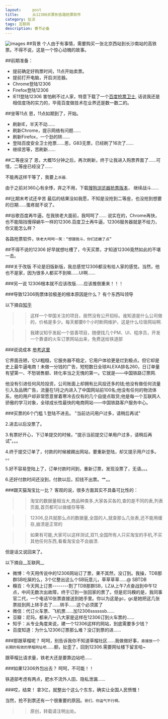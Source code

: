 ```yaml
---
layout:     post
title:      从12306买票到各路抢票软件
category: 扯淡
tags: 互联网
description: 春节必备
---
```

![images](http://media-cache-ak0.pinimg.com/736x/d0/0f/6e/d00f6efa4527dcc29567e02e742903d6.jpg)
##背景
个人由于有事情，需要购买一张北京西站到长沙南站的高铁票。不得不说，这是一个惊心动魄的故事。

##前期准备：
*   提前确定好购票时间，11点开始卖票。
*   提前打开电脑，开启浏览器。
*   Chrome登陆12306
*   Firefox登陆12306
*   IE11登陆12306
害怕刷不过人家，特意下载了一个[百度抢票卫士](http://weishi.baidu.com/), 话说我还是相信度场的实力的，毕竟百度做技术在业界还是数一数二的。

##坐等11点
恩，11点如期到了，开始。

*   刷新IE，半天不动……
*   刷新Chrome，提示网络有问题……
*   刷新Firefox，一个劲的转……
*   登陆百度安全卫士抢票……恩，G83无票，已经刷了16次了……
*   继续苦等，苦刷新……

##二等座没了
恩，大概15分钟之后，再次刷新，终于让我进入购票界面了……可惜，二等座已经没了……

不能再这样干等了，我要上`杀器`.

由于之前对360心有余悸，弃之不用，下载[搜狗浏览器抢票版本](http://ie.sogou.com/)， 继续战斗……

##比期末考试还辛苦
最后的结果没如我愿，不知是没抢到二等座，也没抢到想要的日期……蛋疼就不说了。

##谷歌百度再牛逼，在我铁老大面前，我呵呵了……
说实在的，Chrome再快，也不能阻挡慢得蜗牛一样的12306.百度卫士再牛逼，12306服务器就是不给力，你又能怎么样？

各路抢票软件，`铁老大呵呵一笑：“想跟我斗，你们还嫩了点”`

##不得不说的12306
好早就想吐槽了，今天买票，才知道12306竟然如此的不堪一击。

###关于改版
不论是旧版新版，我总感觉12306都没有给人家的感觉。当然，他也不是家，因为很多人都买不到嘛……UI啊……

###另一说
12306根本就不应该改版……应该推倒重来！！！

###导致12306购票体验极差的根本原因是什么？
有个东西叫领导

以下摘自[知乎](http://www.zhihu.com/question/20000019)

>>这样一个举国关注的项目，居然没有公开招标。谁知道是什么公司做的，价格是多少。每天都要6个小时断网维护，这是什么垃圾网站啊.

>>我建议知乎发起一个慈善项目，随便找几个PM、UI、程序员，开发一个靠谱的火车订票网站出来，免费送给铁道部

###说说成本
[参考这里](http://business.sohu.com/s2013/12306dc/)

它界面丑陋，它UI粗糙，它服务器不稳定，它用户体验更是烂到极点。但它却是史上最牛逼电商！未做一分钱的广告，短短数日全球ALEXA排名260，日订单量有望第一、不愁销售额、转化率当之无愧的第一。它就是——中国铁路订票网.

他没有引进任何风险投资，公司账面上却拥有比风投还多的钱;他没有做任何流量引入及品牌广告，流量在1月之内进入了中国网站前100名;他没有任何的物流体系，他的用户却非常愿意冒着寒冷去仅有的几个自提点取货;他是每一个互联网人骄傲的学习对象，全球成长性最快的电商网站——中国铁路客户服务中心。

###买票的6个门槛
1.登陆不进去。 "当前访问用户过多，请稍后再试"

2.进去以后没票了。

3.有票好开心，下订单提交的时候，"提示当前提交订单用户过多，请稍后再试"。。。

4.终于提交订单了，付款的时候被踢出网站，要重新登陆，却又提示用户过多。 。。

5.好不容易登陆上了，订单付款时间到，重新订票，发现没票了，无语。。。

6.还好付款时间还没到，付款以后，扣钱不出票。艹。。

###跟天猫淘宝比一比？
客观的说，很多方面其实不具备可比性的：

>>淘宝的数据量相当大,商品种类多,大家各买各的,查的是不同的表,列表页面,首页都可以做缓存等等.

>>12306,总共就那么点的数据量,全国的人,就查那么几张表,还不能用缓存,崩溃是正常的

>>如果有可能,大家可以这样测试,双11,全国所有人只买淘宝的手机,不买其他任何东西,看看淘宝会不会崩溃.

但是话又说回来了。

以下摘自__互联网__

*   微博：今天用传说中的12306网站订了票，果不其然，没订到。我操，TDB那群SB吃屎的么，3个亿整出这么个SB玩意儿，草草草草……@ SBTDB
*   糗百：今天网上订票--------割了TDB那群SB，LZ从上午7点奋战到中午12点，中间无数次出故障，终于订到一张回家的票了。但是尼玛糗的是，我同事官二代，一个电话10张票直接送到她手里。你以为这是gc，gc是她把这几张票挂到网上转手去了……转手……这个必须匿了
*   微信：代订火车票、飞机票……加12306ssssssb……
*   豆瓣：尼玛，都来八一八大家是这样在12306订到火车票的……
*   知乎：从专业角度来说，建一个12306这样的网站，到底需要多少钱？
*   百度知道：为什么12306订票那么难？没订到票的进……

###那跟草榴呢？
呵呵，别告诉我你不知道草榴社区……我做做好事，`直接放一个长期的有效的草榴网址吧`……额，扯歪了，回到12306.需要网址楼下留言哈~

跟草榴比请求量，铁老大还是要靠边站吧……

###如果12306外包出去？
呵呵，不可能！！

铁道部考虑有两点，肥水不流外人田、隐私泄漏……

###哎，结束！
拿3亿，就整出个这么个东东，确实让全国人民愤慨！

当然，抢不到票还有一个很重要的原因。`哥们，你运气不行啊。`

>>原创，转载请注明出处。